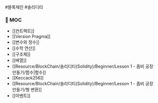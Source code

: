---
---

#블록체인 #솔리디티 

### 📌 MOC
+ [[컨트랙트]]
+ [[Version Pragma]]
+ [[변수와 정수]]
+ [[수학 연산]]
+ [[구조체]]
+ [[배열]]
+ [[Resource/BlockChain/솔리디티(Solidity)/Beginner/Lesson 1 - 좀비 공장 만들기/함수|함수]]
+ [[Keccack256]]
+ [[Resource/BlockChain/솔리디티(Solidity)/Beginner/Lesson 1 - 좀비 공장 만들기/형 변환]]
+ [[이벤트]]

